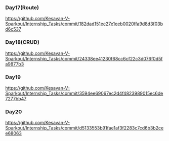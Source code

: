 ### Day17(Route)

https://github.com/Kesavan-V-Sparkout/Internship_Tasks/commit/182dad151ec27e1eeb0020ffa9d8d3f03bd6c537

### Day18(CRUD)

https://github.com/Kesavan-V-Sparkout/Internship_Tasks/commit/24338ee41230f68cc6cf22c3d076f0d5fa9877b3

### Day19

https://github.com/Kesavan-V-Sparkout/Internship_Tasks/commit/3594ee69067ec2d4f4823989015ec6de7277bb47

### Day20

https://github.com/Kesavan-V-Sparkout/Internship_Tasks/commit/d5133553b91fae1af3f2283c7cd6b3b2cee68063

